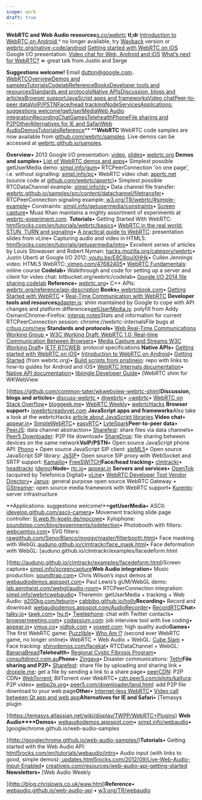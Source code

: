 ```yaml
---
scope: work
draft: true
---
```

**WebRTC and Web Audio resources**[g.co/webrtc](http://g.co/webrtc)
**tl;dr**
[Introduction to WebRTC on Android
](https://tech.appear.in/2015/05/25/Introduction-to-WebRTC-on-Android)^ no longer available, try [Wayback](https://web.archive.org/web/20170626111912/https://tech.appear.in/2015/05/25/Introduction-to-WebRTC-on-Android/) version or [webrtc.org/native-code/android](https://webrtc.org/native-code/android/)
[Getting started with WebRTC on iOS](https://tech.appear.in/2015/05/25/Getting-started-with-WebRTC-on-iOS/)
Google I/O presentation: [Video chat for Web, Android and iOS](https://docs.google.com/presentation/d/1CjuTaY2J9P5xrFDtRCh6VmS7Iw2UBbm-JEwzCHQCYkE) 
[What’s next for WebRTC?](https://www.youtube.com/watch?v=HCE3S1E5UwY) ⇐ great talk from Justin and Serge

**Suggestions welcome!** Email [dutton@google.com](mailto:dutton@google.com)**.**
[WebRTC](https://docs.google.com/document/d/1idl_NYQhllFEFqkGQOLv8KBK8M3EVzyvxnKkHl4SuM8/edit#heading=h.u40azpk32arj)[Overview](https://docs.google.com/document/d/1idl_NYQhllFEFqkGQOLv8KBK8M3EVzyvxnKkHl4SuM8/edit#heading=h.xru0spkjoma0)[Demos and samples](https://docs.google.com/document/d/1idl_NYQhllFEFqkGQOLv8KBK8M3EVzyvxnKkHl4SuM8/edit#heading=h.5lc2xnknzncu)[Tutorials](https://docs.google.com/document/d/1idl_NYQhllFEFqkGQOLv8KBK8M3EVzyvxnKkHl4SuM8/edit#heading=h.2qvhjx5nfyb6)[Codelab](https://docs.google.com/document/d/1idl_NYQhllFEFqkGQOLv8KBK8M3EVzyvxnKkHl4SuM8/edit#heading=h.mdp6fiti2haj)[Reference](https://docs.google.com/document/d/1idl_NYQhllFEFqkGQOLv8KBK8M3EVzyvxnKkHl4SuM8/edit#heading=h.catfe7kt7q0m)[Books](https://docs.google.com/document/d/1idl_NYQhllFEFqkGQOLv8KBK8M3EVzyvxnKkHl4SuM8/edit#heading=h.riy07ngv0gz4)[Developer tools and resources](https://docs.google.com/document/d/1idl_NYQhllFEFqkGQOLv8KBK8M3EVzyvxnKkHl4SuM8/edit#heading=h.4com821hiihd)[Standards and protocols](https://docs.google.com/document/d/1idl_NYQhllFEFqkGQOLv8KBK8M3EVzyvxnKkHl4SuM8/edit#heading=h.rln07xz6tnat)[Native APIs](https://docs.google.com/document/d/1idl_NYQhllFEFqkGQOLv8KBK8M3EVzyvxnKkHl4SuM8/edit#heading=h.lzrploy3y4jb)[Discussion, blogs and articles](https://docs.google.com/document/d/1idl_NYQhllFEFqkGQOLv8KBK8M3EVzyvxnKkHl4SuM8/edit#heading=h.luf82rp244up)[Browser support](https://docs.google.com/document/d/1idl_NYQhllFEFqkGQOLv8KBK8M3EVzyvxnKkHl4SuM8/edit#heading=h.xto8gzhh6lnf)[JavaScript apps and frameworks](https://docs.google.com/document/d/1idl_NYQhllFEFqkGQOLv8KBK8M3EVzyvxnKkHl4SuM8/edit#heading=h.apidopu7hsav)[Video chat](https://docs.google.com/document/d/1idl_NYQhllFEFqkGQOLv8KBK8M3EVzyvxnKkHl4SuM8/edit#heading=h.dcirarzi094a)[Peer-to-peer data](https://docs.google.com/document/d/1idl_NYQhllFEFqkGQOLv8KBK8M3EVzyvxnKkHl4SuM8/edit#heading=h.4x0h7ok27fh0)[VoIP/PSTN](https://docs.google.com/document/d/1idl_NYQhllFEFqkGQOLv8KBK8M3EVzyvxnKkHl4SuM8/edit#heading=h.bw9y8jnsgy79)[Face/head tracking](https://docs.google.com/document/d/1idl_NYQhllFEFqkGQOLv8KBK8M3EVzyvxnKkHl4SuM8/edit#heading=h.ciw22xnr24ik)[Node](https://docs.google.com/document/d/1idl_NYQhllFEFqkGQOLv8KBK8M3EVzyvxnKkHl4SuM8/edit#heading=h.1frx6q5oy659)[Services](https://docs.google.com/document/d/1idl_NYQhllFEFqkGQOLv8KBK8M3EVzyvxnKkHl4SuM8/edit#heading=h.3439ztbztz63)[Applications: suggestions welcome!](https://docs.google.com/document/d/1idl_NYQhllFEFqkGQOLv8KBK8M3EVzyvxnKkHl4SuM8/edit#heading=h.5cft0t6st68g)[getUserMedia](https://docs.google.com/document/d/1idl_NYQhllFEFqkGQOLv8KBK8M3EVzyvxnKkHl4SuM8/edit#heading=h.o3gi1h1hr3da)[Web Audio integration](https://docs.google.com/document/d/1idl_NYQhllFEFqkGQOLv8KBK8M3EVzyvxnKkHl4SuM8/edit#heading=h.pvsduz5ex9tu)[Recording](https://docs.google.com/document/d/1idl_NYQhllFEFqkGQOLv8KBK8M3EVzyvxnKkHl4SuM8/edit#heading=h.5pvtdtcojth6)[Chat](https://docs.google.com/document/d/1idl_NYQhllFEFqkGQOLv8KBK8M3EVzyvxnKkHl4SuM8/edit#heading=h.j36ndgct8gj4)[Games](https://docs.google.com/document/d/1idl_NYQhllFEFqkGQOLv8KBK8M3EVzyvxnKkHl4SuM8/edit#heading=h.drl5s4g735ou)[Telehealth](https://docs.google.com/document/d/1idl_NYQhllFEFqkGQOLv8KBK8M3EVzyvxnKkHl4SuM8/edit#heading=h.ac3gmfvdpjpc)[Phone](https://docs.google.com/document/d/1idl_NYQhllFEFqkGQOLv8KBK8M3EVzyvxnKkHl4SuM8/edit#heading=h.v4uasafixsqs)[File sharing and P2P](https://docs.google.com/document/d/1idl_NYQhllFEFqkGQOLv8KBK8M3EVzyvxnKkHl4SuM8/edit#heading=h.4ww1uohacsro)[Other](https://docs.google.com/document/d/1idl_NYQhllFEFqkGQOLv8KBK8M3EVzyvxnKkHl4SuM8/edit#heading=h.av93smjqrhc1)[Alternatives for IE and Safari](https://docs.google.com/document/d/1idl_NYQhllFEFqkGQOLv8KBK8M3EVzyvxnKkHl4SuM8/edit#heading=h.zhdf9tl3v6ak)[Web Audio](https://docs.google.com/document/d/1idl_NYQhllFEFqkGQOLv8KBK8M3EVzyvxnKkHl4SuM8/edit#heading=h.zboossswxijz)[Demos](https://docs.google.com/document/d/1idl_NYQhllFEFqkGQOLv8KBK8M3EVzyvxnKkHl4SuM8/edit#heading=h.gq5u6e1it78q)[Tutorials](https://docs.google.com/document/d/1idl_NYQhllFEFqkGQOLv8KBK8M3EVzyvxnKkHl4SuM8/edit#heading=h.3g85o6ctb56e)[Reference](https://docs.google.com/document/d/1idl_NYQhllFEFqkGQOLv8KBK8M3EVzyvxnKkHl4SuM8/edit#heading=h.forjo4eujidf)**
****WebRTC**
WebRTC code samples are now available from [github.com/webrtc/samples](http://github.com/webrtc/samples).
Live demos can be accessed at [webrtc.github.io/samples](http://webrtc.github.io/samples).

**Overview**• 2013 Google I/O presentation: [video](http://www.youtube.com/watch?v=p2HzZkd2A40), [slides](http://io13webrtc.appspot.com/)• [webrtc.org](http://webrtc.org)
**Demos and samples**• [List of WebRTC demos and apps](https://docs.google.com/document/d/1hNK15_cNx3CpYsro2TKwEbdFxLv5WFe8djGHdFeZBks)• Simplest possible getUserMedia demo: [simpl.info/gum](http://simpl.info/gum)• RTCPeerConnection 'on one page', i.e. without signalling: [simpl.info/pc](http://www.simpl.info/peerconnection)• WebRTC video chat: [apprtc.net](https://www.apprtc.net) (source code at [github.com/webrtc/apprtc](http://github.com/webrtc/apprtc))• Simplest possible RTCDataChannel example: [simpl.info/dc](http://simpl.info/dc)• Data channel file transfer: [webrtc.github.io/samples/src/content/datachannel/filetransfer](http://webrtc.github.io/samples/src/content/datachannel/filetransfer)• RTCPeerConnection signaling example:[ w3.org/TR/webrtc/#simple-example](http://w3.org/TR/webrtc/#simple-example)• Constraints: [simpl.info/getusermedia/constraints](https://simpl.info/getusermedia/constraints/)• [Screen capture](https://html5-demos.appspot.com/static/getusermedia/screenshare.html)• Muaz Khan maintains a mighty assortment of experiments at [webrtc-experiment.com](https://www.webrtc-experiment.com).
**Tutorials**• Getting Started With WebRTC:[ html5rocks.com/en/tutorials/webrtc/basics](http://html5rocks.com/en/tutorials/webrtc/basics/)• [WebRTC in the real world: STUN, TURN and signaling](http://www.html5rocks.com/en/tutorials/webrtc/infrastructure/)• [A practical guide to WebRTC](http://www.slideshare.net/vline/a-practical): presentation slides from vLine• Capturing audio and video in HTML5:[ html5rocks.com/en/tutorials/getusermedia/intro](http://html5rocks.com/en/tutorials/getusermedia/intro)• Excellent series of articles by Louis Stowasser and Robert Nyman: [hacks.mozilla.org/category/webrtc](https://hacks.mozilla.org/category/webrtc/)• Justin Uberti at Google I/O 2012:[ youtu.be/E8C8ouiXHHk](http://youtube.com/watch?v=E8C8ouiXHHk)• Cullen Jennings video: HTML5 WebRTC:[ vimeo.com/47682405](http://vimeo.com/47682405)• [WebRTC Fundamentals](http://bit.ly/learnwebrtc): online course
**Codelab**• Walkthrough and code for setting up a server and client for video chat: bitbucket.org/webrtc/codelab• [Google I/O 2014 file sharing codelab](http://io2014codelabs.appspot.com/static/codelabs/webrtc-file-sharing/#1)
**Reference**• [webrtc.org](http://webrtc.org/)• C++ APIs:[ webrtc.org/reference/api-description](http://webrtc.org/reference/api-description)
**Books**[• ](http://www.html5rocks.com/en/tutorials/webrtc/infrastructure/)[webrtcbook.com](http://webrtcbook.com/)• [Getting Started with WebRTC](http://www.packtpub.com/getting-started-with-webrtc/book) • [Real-Time Communication with WebRTC](http://bloggeek.me/book-webrtc-salvatore-simon/)
**Developer tools and resources**[adapter.js](https://github.com/webrtc/adapter): shim maintained by Google to cope with API changes and platform differences[getUserMedia.js](https://github.com/addyosmani/getUserMedia.js): polyfill from Addy OsmaniChrome–Firefox: [interop notes](http://www.webrtc.org/interop)Stats and information for current RTCPeerConnection session: chrome://webrtc-internalsFile bugs at [crbug.com/new](http://crbug.com/new)
**Standards and protocols**• [Web Real-Time Communications Working Group
](http://www.w3.org/2011/04/webrtc/)• [W3C Working Draft: WebRTC 1.0: Real-time Communication Between Browsers](http://www.w3.org/TR/webrtc/)• [Media Capture and Streams W3C Working Draft](http://www.w3.org/TR/mediacapture-streams/)• [IETF RTCWEB](http://datatracker.ietf.org/wg/rtcweb/): protocol specifications
**Native APIs**• [Getting started with WebRTC on iOS](https://tech.appear.in/2015/05/25/Getting-started-with-WebRTC-on-iOS/)• [Introduction to WebRTC on Android](https://tech.appear.in/2015/05/25/Introduction-to-WebRTC-on-Android)• [Getting Started](http://www.webrtc.org/reference/getting-started) (from webrtc.org)• [Build scripts from pristineio](https://github.com/pristineio/webrtc-build-scripts): repo with links to how-to guides for Android and iOS• [WebRTC Internals documentation](http://www.webrtc.org/reference/webrtc-internals)• [Native API documentation](http://www.webrtc.org/reference/native-apis)• [libjingle Developer Guide](https://developers.google.com/talk/libjingle/developer_guide?csw=1)• [WebRTC shim for WKWebView

](https://github.com/common-tater/wkwebview-webrtc-shim)**Discussion, blogs and articles**• [discuss-webrtc ](http://groups.google.com/forum/?fromgroups#!forum/discuss-webrtc)• [@webrtc](http://twitter.com/webrtc)• [+webrtc](https://plus.sandbox.google.com/113817074606039822053/posts)• [WebRTC on Stack Overflow](http://stackoverflow.com/tags/webrtc)• [bloggeek.me](https://bloggeek.me/posts/)• [WebRTC Weekly](https://webrtcweekly.com/)• [webrtcHacks](https://webrtchacks.com/)
**Browser support**• [iswebrtcreadyyet.com](http://iswebrtcreadyyet.com/)
**JavaScript apps and frameworks**Also take a look at the webrtcHacks [article about JavaScript libraries](https://webrtchacks.com/whats-in-a-webrtc-javascript-library/).**Video chat**• [appear.in](https://developer.appear.in/)• [SimpleWebRTC](https://github.com/henrikjoreteg/SimpleWebRTC)• [easyRTC](https://github.com/priologic/easyrtc)• [LyteSpark](http://lytespark.com)**Peer-to-peer data**• [PeerJS](http://peerjs.com/): data channel abstraction• [Sharefest](https://github.com/peer5/sharefest): share files via data channels• [Peer5 Downloader](http://peer5.com/downloader/land.html): P2P file download• [ShareDrop](https://github.com/cowbell/sharedrop): file sharing between devices on the same network**VoIP/PSTN**• Open source JavaScript phone API: [Phono](http://phono.com/) • Open source JavaScript SIP client: [sipML5](https://code.google.com/p/sipml5/)• Open source JavaScript SIP library: [JsSIP](http://jssip.net/)• Open source SIP proxy with WebSocket and SRTP support: [Kamailio](http://www.kamailio.org/w/)• [FreeSWITCH](http://www.freeswitch.org/)**Face/head tracking**• [clmtrackr](https://github.com/auduno/clmtrackr)• [headtrackr](https://github.com/auduno/headtrackr/) ([demo](http://simpl.info/headtrackr/))**Node**• [rtc.io](http://rtc.io)• [appear.in](https://www.npmjs.com/package/appearin-sdk)
**Servers and services**• [OpenTok](http://www.tokbox.com/) (acquired by Telefonica Digital)• [vLine](http://www.vline.com/)• [WebRTC Developer Tool Vendor Directory](https://webrtchacks.com/vendor-directory/)• [Janus](https://janus.conf.meetecho.com/): general purpose open source WebRTC Gateway
• [GStreamer](https://gstreamer.freedesktop.org/releases/1.14/): open source media framework with WebRTC support• [Kurento](http://www.kurento.org/): server infrastructure

**Applications: suggestions welcome!****getUserMedia**• ASCII: [idevelop.github.com/ascii-camera](http://idevelop.github.com/ascii-camera)• Movement tracking slide page controller: [lli.web.fh-koeln.de/mocowe](http://lli.web.fh-koeln.de/mocowe)• Xylophone: [soundstep.com/blog/experiments/jsdetection](http://soundstep.com/blog/experiments/jsdetection)• Photobooth with filters: [webcamtoy.com](http://webcamtoy.com)• SVG filters: [rawgithub.com/SenorBlanco/moggy/master/filterbooth.html](https://rawgithub.com/SenorBlanco/moggy/master/filterbooth.html)• Face masking with WebGL:[auduno.github.io/clmtrackr/face_mask.html](http://auduno.github.io/clmtrackr/face_mask.html)• Face deformation with WebGL: [auduno.github.io/clmtrackr/examples/facedeform.html

](http://auduno.github.io/clmtrackr/examples/facedeform.html)Screen capture• [simpl.info/screencapture](https://simpl.info/screencapture/)**Web Audio integration**• Music production: [soundtrap.com](http://soundtrap.com)• Chris Wilson’s input demos at [webaudiodemos.appspot.com](http://webaudiodemos.appspot.com)• Paul Lewis’s gUM/WebGL demo: [lab.aerotwist.com/webgl/audio-room](http://lab.aerotwist.com/webgl/audio-room)• RTCPeerConnection integration: [simpl.info/webrtcwebaudio](http://simpl.info/webrtcwebaudio)• Theremin: getUserMedia + tracking + Web Audio: [g200kg.com/teburin](http://www.g200kg.com/teburin/)• [cabbibo.github.io/holly](http://cabbibo.github.io/holly/)**Recording**• Record and download: [webaudiodemos.appspot.com/AudioRecorder](http://webaudiodemos.appspot.com/AudioRecorder/index.html)• [RecordRTC](https://github.com/muaz-khan/WebRTC-Experiment/tree/master/RecordRTC)**Chat**• [talky.io](http://talky.io)• [tawk.com](http://tawk.com)• [hu.tt](http://hu.tt)• [Twelephone](http://twelephone.com/): chat with Twitter contacts• [browsermeeting.com](http://browsermeeting.com/)• [codassium.com](http://codassium.com/): job interview tool with live coding• [appear.in](http://appear.in)• [vmux.co](http://vmux.co)• [vidtok.com](http://vidtok.com) • [voxeet.com](http://www.voxeet.com/): high quality audio**Games**• The first WebRTC game: [Puzzlible](http://www.protothon.com/blog/2012/mar/27/red-square-puzzle-group/)• [Who Am I?](http://www.designweek.co.uk/news/magneticnorth-creates-who-am-i-game-for-google/3034813.article) (second ever WebRTC game, no longer online)• WebRTC + Web Audio + WebGL: [Cube Slam](http://cubeslam.com) • Face tracking: [shinydemos.com/facekat](http://www.shinydemos.com/facekat/)• RTCDataChannel + WebGL: [BananaBread](https://hacks.mozilla.org/2013/03/webrtc-data-channels-for-great-multiplayer/)**Telehealth**• [Regional Cystic Fibrosis Program](http://www.pulseitmagazine.com.au/index.php?option=com_content&view=article&id=1382:cystic-fibrosis-project-to-trial-webrtc-home-monitoring-and-shared-ehr&catid=16:australian-ehealth&Itemid=327)• [consultdirect.com.au](http://consultdirect.com.au/)**Phone**• [Zingaya](http://demos.zingaya.com/webrtc-pstn/)• Disaster communications: [Tethr](http://tethr.tumblr.com/post/25513708436/tethr-and-tropo-in-the-google-i-o-sandbox)**File sharing and P2P**• [Sharefest](http://sharefest.me): share file by uploading and sharing link • [dropple.me](http://dropple.me): get a file by sending a link to a share page• [peerCDN](https://peercdn.com/): P2P CDN• [WebTorrent:](http://webtorrent.io) BitTorrent over WebRTC• [cdn.peer5.com/pilots/kaltura](http://cdn.peer5.com/pilots/kaltura/index.html): P2P video• [webp2p.org](http://webp2p.org/)• [peer5.com/downloader/land.html](http://peer5.com/downloader/land.html): add P2P file download to your web page**Other**• [Internet-less WebRTC](https://plus.google.com/115686393595662427054/posts/WEmRsCfuCEb)• [Video call between Qt app and web app](http://research.edm.uhasselt.be/~jori/page/index.php?n=Misc.QtWebRTC)**Alternatives for IE and Safari**• [Temasys plugin

](https://temasys.atlassian.net/wiki/display/TWPP/WebRTC+Plugins)
**Web Audio****Demos**• [webaudiodemos.appspot.com](http://webaudiodemos.appspot.com)• [simpl.info/webaudio](http://simpl.info/webaudio)• [googlechrome.github.io/web-audio-samples

](http://googlechrome.github.io/web-audio-samples/)**Tutorials**• Getting started with the Web Audio API:[ html5rocks.com/en/tutorials/webaudio/intro](http://html5rocks.com/en/tutorials/webaudio/intro)• Audio input (with links to good, simple demos):[ updates.html5rocks.com/2012/09/Live-Web-Audio-Input-Enabled](http://updates.html5rocks.com/2012/09/Live-Web-Audio-Input-Enabled)• [creativejs.com/resources/web-audio-api-getting-started](http://creativejs.com/resources/web-audio-api-getting-started)
**Newsletters**• [Web Audio Weekly

](http://blog.chrislowis.co.uk/waw.html)**Reference**• [webaudio.github.io/web-audio-api](http://webaudio.github.io/web-audio-api/) • [w3.org/TR/webaudio](http://w3.org/TR/webaudio)